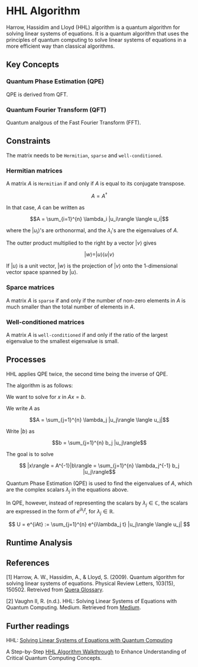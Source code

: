 # HHL Algorithm



Harrow, Hassidim and Lloyd (HHL) algorithm is a quantum algorithm for solving linear systems of equations. It is a quantum algorithm that uses the principles of quantum computing to solve linear systems of equations in a more efficient way than classical algorithms.

## Key Concepts

### Quantum Phase Estimation (QPE)

QPE is derived from QFT.

### Quantum Fourier Transform (QFT)

Quantum analgous of the Fast Fourier Transform (FFT).

## Constraints

The matrix needs to be `Hermitian`, `sparse` and `well-conditioned`.

### Hermitian matrices

A matrix $A$ is `Hermitian` if and only if $A$ is equal to its conjugate transpose.

$$A = A^\dagger$$

In that case, $A$ can be written as

$$A = \sum_{i=1}^{n} \lambda_i |u_i\rangle \langle u_i|$$

where the $|u_i\rangle$'s are orthonormal, and the $\lambda_i$'s are the eigenvalues of $A$.

The outter product multiplied to the right by a vector $|v\rangle$  gives

$$|w\rangle = |u\rangle \langle u | v\rangle$$

If $|u\rangle$ is a unit vector, $|w\rangle$ is the projection of $|v\rangle$ onto the 1-dimensional vector space spanned by $|u\rangle$.

### Sparce matrices

A matrix $A$ is `sparse` if and only if the number of non-zero elements in $A$ is much smaller than the total number of elements in $A$.

### Well-conditioned matrices

A matrix $A$ is `well-conditioned` if and only if the ratio of the largest eigenvalue to the smallest eigenvalue is small.

## Processes

HHL applies QPE twice, the second time being the inverse of QPE.

The algorithm is as follows:

We want to solve for $x$ in $Ax=b$. 

We write $A$ as 

$$A = \sum_{j=1}^{n} \lambda_j |u_j\rangle \langle u_j|$$

Write $|b\rangle$ as 

$$b = \sum_{j=1}^{n} b_j |u_j\rangle$$

The goal is to solve

$$ |x\rangle = A^{-1}|b\rangle = \sum_{j=1}^{n} \lambda_j^{-1} b_j |u_j\rangle$$


Quantum Phase Estimation (QPE) is used to find the eigenvalues of $A$, which are the complex scalars $\lambda_j$ in the equations above. 

In QPE, however, instead of representing the scalars by $\lambda_j \in \mathbb{C}$, 
the scalars are expressed in the form of $e^{i\lambda_j t}$, for $\lambda_j \in \mathbb{R}$.

$$
U = e^{iAt} := \sum_{j=1}^{n} e^{i\lambda_j t} |u_j\rangle \langle u_j|
$$


<!--
1. Initialize a quantum state $|\psi\rangle = \sum_{j=1}^{n} \alpha_j |j\rangle$.
2. Apply the QFT to $|\psi\rangle$ to obtain $|\psi'\rangle = \sum_{j=1}^{n} \alpha_j |j\rangle$.
3. Apply the matrix $A$ to $|\psi'\rangle$ to obtain $A|\psi'\rangle = \sum_{j=1}^{n} \lambda_j \alpha_j |j\rangle$.
-->

## Runtime Analysis

## References

[1] Harrow, A. W., Hassidim, A., & Lloyd, S. (2009). Quantum algorithm for solving linear systems of equations. Physical Review Letters, 103(15), 150502. Retreived from [Quera Glossary](https://www.quera.com/glossary/hhl).

[2] Vaughn II, R. (n.d.). HHL: Solving Linear Systems of Equations with Quantum Computing. Medium. Retrieved from [Medium](https://medium.com/mit-6-s089-intro-to-quantum-computing/hhl-solving-linear-systems-of-equations-with-quantum-computing-efb07eb32f74).

## Further readings

HHL: [Solving Linear Systems of Equations with Quantum Computing](https://medium.com/mit-6-s089-intro-to-quantum-computing/hhl-solving-linear-systems-of-equations-with-quantum-computing-efb07eb32f74)


A Step-by-Step [HHL Algorithm Walkthrough](https://arxiv.org/abs/2108.09004) to Enhance Understanding of Critical Quantum Computing Concepts. 
